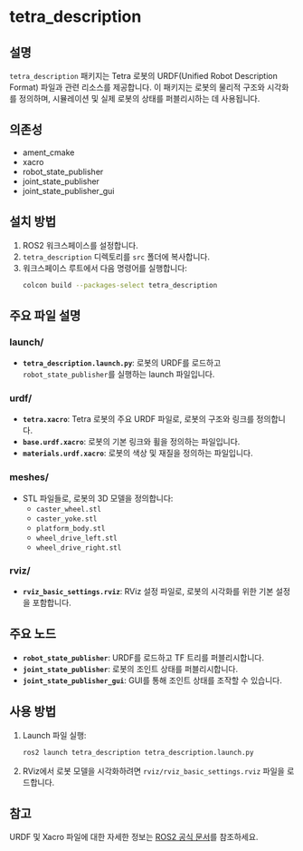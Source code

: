 # tetra_description

## 설명
`tetra_description` 패키지는 Tetra 로봇의 URDF(Unified Robot Description Format) 파일과 관련 리소스를 제공합니다. 이 패키지는 로봇의 물리적 구조와 시각화를 정의하며, 시뮬레이션 및 실제 로봇의 상태를 퍼블리시하는 데 사용됩니다.

## 의존성
- ament_cmake
- xacro
- robot_state_publisher
- joint_state_publisher
- joint_state_publisher_gui

## 설치 방법
1. ROS2 워크스페이스를 설정합니다.
2. `tetra_description` 디렉토리를 `src` 폴더에 복사합니다.
3. 워크스페이스 루트에서 다음 명령어를 실행합니다:
   ```bash
   colcon build --packages-select tetra_description
   ```

## 주요 파일 설명
### launch/
- **`tetra_description.launch.py`**: 로봇의 URDF를 로드하고 `robot_state_publisher`를 실행하는 launch 파일입니다.

### urdf/
- **`tetra.xacro`**: Tetra 로봇의 주요 URDF 파일로, 로봇의 구조와 링크를 정의합니다.
- **`base.urdf.xacro`**: 로봇의 기본 링크와 휠을 정의하는 파일입니다.
- **`materials.urdf.xacro`**: 로봇의 색상 및 재질을 정의하는 파일입니다.

### meshes/
- STL 파일들로, 로봇의 3D 모델을 정의합니다:
  - `caster_wheel.stl`
  - `caster_yoke.stl`
  - `platform_body.stl`
  - `wheel_drive_left.stl`
  - `wheel_drive_right.stl`

### rviz/
- **`rviz_basic_settings.rviz`**: RViz 설정 파일로, 로봇의 시각화를 위한 기본 설정을 포함합니다.

## 주요 노드
- **`robot_state_publisher`**: URDF를 로드하고 TF 트리를 퍼블리시합니다.
- **`joint_state_publisher`**: 로봇의 조인트 상태를 퍼블리시합니다.
- **`joint_state_publisher_gui`**: GUI를 통해 조인트 상태를 조작할 수 있습니다.

## 사용 방법
1. Launch 파일 실행:
   ```bash
   ros2 launch tetra_description tetra_description.launch.py
   ```
2. RViz에서 로봇 모델을 시각화하려면 `rviz/rviz_basic_settings.rviz` 파일을 로드합니다.

## 참고
URDF 및 Xacro 파일에 대한 자세한 정보는 [ROS2 공식 문서](https://docs.ros.org/en/foxy/Tutorials/URDF.html)를 참조하세요.